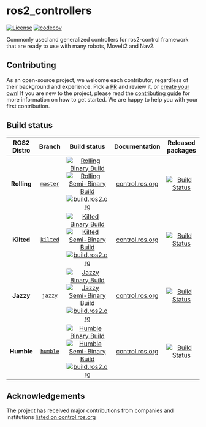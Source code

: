 # ros2_controllers

[![License](https://img.shields.io/badge/License-Apache%202.0-blue.svg)](https://opensource.org/licenses/Apache-2.0)
[![codecov](https://codecov.io/gh/ros-controls/ros2_controllers/graph/badge.svg?token=KSdY0tsHm6)](https://codecov.io/gh/ros-controls/ros2_controllers)

Commonly used and generalized controllers for ros2-control framework that are ready to use with many robots, MoveIt2 and Nav2.

## Contributing

As an open-source project, we welcome each contributor, regardless of their background and experience. Pick a [PR](https://github.com/ros-controls/ros2_controllers/pulls) and review it, or [create your own](https://github.com/ros-controls/ros2_controllers/contribute)!
If you are new to the project, please read the [contributing guide](https://control.ros.org/rolling/doc/contributing/contributing.html) for more information on how to get started. We are happy to help you with your first contribution.

## Build status

ROS2 Distro | Branch | Build status | Documentation | Released packages
:---------: | :----: | :----------: | :-----------: | :---------------:
**Rolling** | [`master`](https://github.com/ros-controls/ros2_controllers/tree/master) | [![Rolling Binary Build](https://github.com/ros-controls/ros2_controllers/actions/workflows/rolling-binary-build.yml/badge.svg?branch=master)](https://github.com/ros-controls/ros2_controllers/actions/workflows/rolling-binary-build.yml?branch=master) <br> [![Rolling Semi-Binary Build](https://github.com/ros-controls/ros2_controllers/actions/workflows/rolling-semi-binary-build.yml/badge.svg?branch=master)](https://github.com/ros-controls/ros2_controllers/actions/workflows/rolling-semi-binary-build.yml?branch=master) <br> [![build.ros2.org](https://build.ros2.org/buildStatus/icon?job=Rdev__ros2_controllers__ubuntu_noble_amd64&subject=build.ros2.org)](https://build.ros2.org/job/Rdev__ros2_controllers__ubuntu_noble_amd64/) | [control.ros.org](https://control.ros.org/master/doc/ros2_controllers/doc/controllers_index.html) | [![Build Status](https://build.ros2.org/buildStatus/icon?job=Rbin_uN64__ros2_controllers__ubuntu_noble_amd64__binary)](https://build.ros2.org/job/Rbin_uN64__ros2_controllers__ubuntu_noble_amd64__binary/)
**Kilted** | [`kilted`](https://github.com/ros-controls/ros2_controllers/tree/kilted) | [![Kilted Binary Build](https://github.com/ros-controls/ros2_controllers/actions/workflows/kilted-binary-build.yml/badge.svg?branch=master)](https://github.com/ros-controls/ros2_controllers/actions/workflows/kilted-binary-build.yml?branch=master) <br> [![Kilted Semi-Binary Build](https://github.com/ros-controls/ros2_controllers/actions/workflows/kilted-semi-binary-build.yml/badge.svg?branch=master)](https://github.com/ros-controls/ros2_controllers/actions/workflows/kilted-semi-binary-build.yml?branch=master) <br> [![build.ros2.org](https://build.ros2.org/buildStatus/icon?job=Kdev__ros2_controllers__ubuntu_noble_amd64&subject=build.ros2.org)](https://build.ros2.org/job/Kdev__ros2_controllers__ubuntu_noble_amd64/) | [control.ros.org](https://control.ros.org/kilted/doc/ros2_controllers/doc/controllers_index.html) | [![Build Status](https://build.ros2.org/buildStatus/icon?job=Kbin_uN64__ros2_controllers__ubuntu_noble_amd64__binary)](https://build.ros2.org/job/Kbin_uN64__ros2_controllers__ubuntu_noble_amd64__binary/)
**Jazzy** | [`jazzy`](https://github.com/ros-controls/ros2_controllers/tree/jazzy) | [![Jazzy Binary Build](https://github.com/ros-controls/ros2_controllers/actions/workflows/jazzy-binary-build.yml/badge.svg?branch=master)](https://github.com/ros-controls/ros2_controllers/actions/workflows/jazzy-binary-build.yml?branch=master) <br> [![Jazzy Semi-Binary Build](https://github.com/ros-controls/ros2_controllers/actions/workflows/jazzy-semi-binary-build.yml/badge.svg?branch=master)](https://github.com/ros-controls/ros2_controllers/actions/workflows/jazzy-semi-binary-build.yml?branch=master) <br> [![build.ros2.org](https://build.ros2.org/buildStatus/icon?job=Jdev__ros2_controllers__ubuntu_noble_amd64&subject=build.ros2.org)](https://build.ros2.org/job/Jdev__ros2_controllers__ubuntu_noble_amd64/) | [control.ros.org](https://control.ros.org/jazzy/doc/ros2_controllers/doc/controllers_index.html) | [![Build Status](https://build.ros2.org/buildStatus/icon?job=Jbin_uN64__ros2_controllers__ubuntu_noble_amd64__binary)](https://build.ros2.org/job/Jbin_uN64__ros2_controllers__ubuntu_noble_amd64__binary/)
**Humble** | [`humble`](https://github.com/ros-controls/ros2_controllers/tree/humble) | [![Humble Binary Build](https://github.com/ros-controls/ros2_controllers/actions/workflows/humble-binary-build.yml/badge.svg?branch=master)](https://github.com/ros-controls/ros2_controllers/actions/workflows/humble-binary-build.yml?branch=master) <br> [![Humble Semi-Binary Build](https://github.com/ros-controls/ros2_controllers/actions/workflows/humble-semi-binary-build.yml/badge.svg?branch=master)](https://github.com/ros-controls/ros2_controllers/actions/workflows/humble-semi-binary-build.yml?branch=master) <br> [![build.ros2.org](https://build.ros2.org/buildStatus/icon?job=Hdev__ros2_controllers__ubuntu_jammy_amd64&subject=build.ros2.org)](https://build.ros2.org/job/Hdev__ros2_controllers__ubuntu_jammy_amd64/) | [control.ros.org](https://control.ros.org/humble/doc/ros2_controllers/doc/controllers_index.html) | [![Build Status](https://build.ros2.org/buildStatus/icon?job=Hbin_uJ64__ros2_controllers__ubuntu_jammy_amd64__binary)](https://build.ros2.org/job/Hbin_uJ64__ros2_controllers__ubuntu_jammy_amd64__binary/)

## Acknowledgements

The project has received major contributions from companies and institutions [listed on control.ros.org](https://control.ros.org/rolling/doc/acknowledgements/acknowledgements.html)
